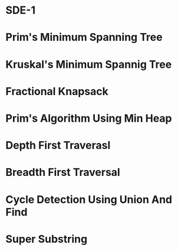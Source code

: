 # SDE-1
#  Prim's Minimum Spanning Tree
#  Kruskal's Minimum Spannig Tree
#  Fractional Knapsack
#  Prim's Algorithm Using Min Heap
#  Depth First Traverasl
#  Breadth First Traversal
#  Cycle Detection Using Union And Find
#  Super Substring
